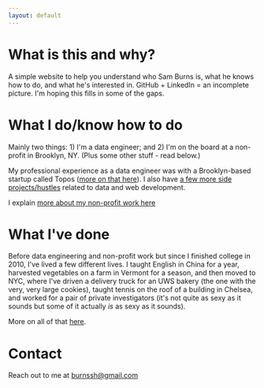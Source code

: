 ```yaml
---
layout: default
---
```


# What is this and why? 

A simple website to help you understand who Sam Burns is, what he knows how to do, and what he's interested in. GitHub + LinkedIn = an incomplete picture. I'm hoping this fills in some of the gaps.

# What I do/know how to do

Mainly two things: 1) I'm a data engineer; and 2) I'm on the board at a non-profit in Brooklyn, NY. (Plus some other stuff - read below.)

My professional experience as a data engineer was with a Brooklyn-based startup called Topos ([more on that here](./data.md)). I also have [a few more side projects/hustles](./side-projects.md) related to data and web development.

I explain [more about my non-profit work here](./non-profit.md)

# What I've done

Before data engineering and non-profit work but since I finished college in 2010, I've lived a few different lives. I taught English in China for a year, harvested vegetables on a farm in Vermont for a season, and then moved to NYC, where I've driven a delivery truck for an UWS bakery (the one with the very, very large cookies), taught tennis on the roof of a building in Chelsea, and worked for a pair of private investigators (it's not quite as sexy as it sounds but some of it actually *is* as sexy as it sounds).

More on all of that [here](./past-life.md).

# Contact

Reach out to me at <burnssh@gmail.com>